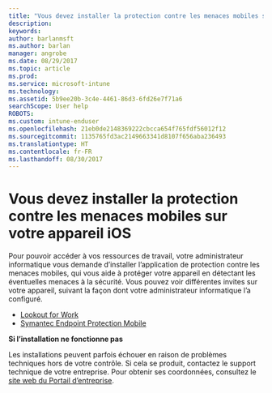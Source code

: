 ```yaml
---
title: "Vous devez installer la protection contre les menaces mobiles sur votre appareil iOS | Microsoft Docs"
description: 
keywords: 
author: barlanmsft
ms.author: barlan
manager: angrobe
ms.date: 08/29/2017
ms.topic: article
ms.prod: 
ms.service: microsoft-intune
ms.technology: 
ms.assetid: 5b9ee20b-3c4e-4461-86d3-6fd26e7f71a6
searchScope: User help
ROBOTS: 
ms.custom: intune-enduser
ms.openlocfilehash: 21eb0de2148369222cbcca654f765fdf56012f12
ms.sourcegitcommit: 1135765fd3ac2149663341d8107f656aba236493
ms.translationtype: HT
ms.contentlocale: fr-FR
ms.lasthandoff: 08/30/2017
---
```

# <a name="you-need-to-install-mobile-threat-defense-on-your-ios-device"></a>Vous devez installer la protection contre les menaces mobiles sur votre appareil iOS

Pour pouvoir accéder à vos ressources de travail, votre administrateur informatique vous demande d’installer l’application de protection contre les menaces mobiles, qui vous aide à protéger votre appareil en détectant les éventuelles menaces à la sécurité. Vous pouvez voir différentes invites sur votre appareil, suivant la façon dont votre administrateur informatique l’a configuré.

* [Lookout for Work](you-are-prompted-to-install-lookout-for-work-ios.md)
* [Symantec Endpoint Protection Mobile](you-are-prompted-to-install-skycure-ios.md)

**Si l’installation ne fonctionne pas**

Les installations peuvent parfois échouer en raison de problèmes techniques hors de votre contrôle. Si cela se produit, contactez le support technique de votre entreprise. Pour obtenir ses coordonnées, consultez le [site web du Portail d’entreprise](http://portal.manage.microsoft.com).
